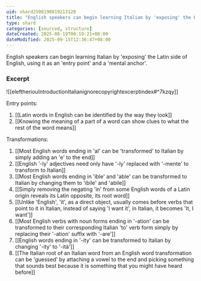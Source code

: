 ```yaml
---
uid: shard2508190019213120
title: "English speakers can begin learning Italian by 'exposing' the Latin side of English, using it as an 'entry point' and a 'mental anchor'"
type: shard
categories: [sourced, structure]
dateCreated: 2025-08-19T00:19:21+08:00
dateModified: 2025-09-15T12:36:47+08:00
---
```

English speakers can begin learning Italian by 'exposing' the Latin side of English, using it as an 'entry point' and a 'mental anchor'.

### Excerpt
![[eleftheriouIntroductionItalianignorecopyrightexcerptindex#^7kzqy]]

Entry points:
1. [[Latin words in English can be identified by the way they look]]
2. [[Knowing the meaning of a part of a word can show clues to what the rest of the word means]]

Transformations:
1. [[Most English words ending in 'al' can be 'transformed' to Italian by simply adding an 'e' to the end]]
2. [[English '-ly' adjectives need only have '-ly' replaced with '-mente' to transform to Italian]]
3. [[Most English words ending in 'ible' and 'able' can be transformed to Italian by changing them to 'ibile' and 'abile]]
4. [[Simply removing the negating 'in' from some English words of a Latin origin reveals its Latin opposite, its root word]]
5. [[Unlike 'English', 'it', as a direct object, usually comes before verbs that point to it in Italian, instead of saying 'I want it', in Italian, it becomes 'It, I want']]
6. [[Most English verbs with noun forms ending in '-ation' can be transformed to their corresponding Italian 'to' verb form simply by replacing their '-ation' suffix with '-are']]
7. [[English words ending in '-ity' can be transformed to Italian by changing '-ity' to '-ità']]
8. [[The Italian root of an Italian word from an English word transformation can be 'guessed' by attaching a vowel to the end and picking something that sounds best because it is something that you might have heard before]]